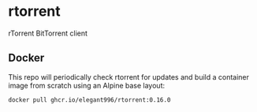 # rtorrent
rTorrent BitTorrent client

Docker
-----------------------------------------------
This repo will periodically check rtorrent for updates and build a container image from scratch using an Alpine base layout:

```
docker pull ghcr.io/elegant996/rtorrent:0.16.0
```
